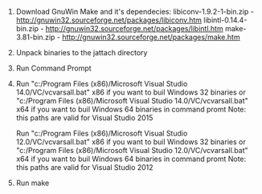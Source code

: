1. Download GnuWin Make and it's dependecies:
     libiconv-1.9.2-1-bin.zip - http://gnuwin32.sourceforge.net/packages/libiconv.htm
     libintl-0.14.4-bin.zip   - http://gnuwin32.sourceforge.net/packages/libintl.htm
     make-3.81-bin.zip        - http://gnuwin32.sourceforge.net/packages/make.htm
2. Unpack binaries to the jattach directory
3. Run Command Prompt
4. Run "c:/Program Files (x86)/Microsoft Visual Studio 14.0/VC/vcvarsall.bat" x86 if you want to buil Windows 32 binaries or
       "c:/Program Files (x86)/Microsoft Visual Studio 14.0/VC/vcvarsall.bat" x64 if you want to buil Windows 64 binaries in command promt
   Note: this paths are valid for Visual Studio 2015
   
   Run "c:/Program Files (x86)/Microsoft Visual Studio 12.0/VC/vcvarsall.bat" x86 if you want to buil Windows 32 binaries or
       "c:/Program Files (x86)/Microsoft Visual Studio 12.0/VC/vcvarsall.bat" x64 if you want to buil Windows 64 binaries in command promt
   Note: this paths are valid for Visual Studio 2012
5. Run make   